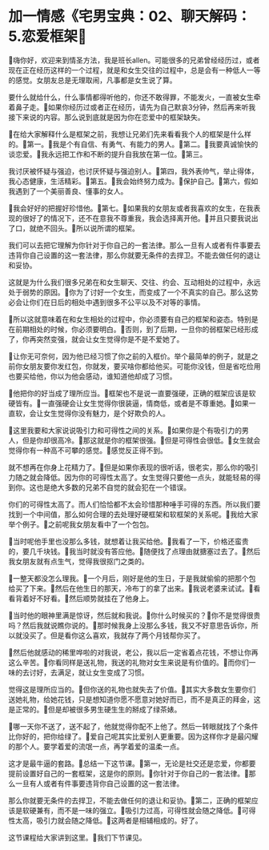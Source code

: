 # 加一情感《宅男宝典：02、聊天解码：5.恋爱框架

🎼嗨你好，欢迎来到情圣方法，我是班长allen。可能很多的兄弟曾经经历过，或者现在正在经历这样的一个过程，就是和女生交往的过程中，总是会有一种低人一等的感觉。女朋友总是无理取闹，凡事都是女生说了算。

要什么就给什么，什么事情都得听他的，你还不敢得罪，不能发火，一直被女生牵着鼻子走。🎼如果你经历过或者正在经历，请先为自己默哀3分钟，然后再来听我接下来说的内容。那么说到底就是因为你在恋爱中的框架缺失。

🎼在给大家解释什么是框架之前，我想让兄弟们先来看看我个人的框架是什么样的。🎼第一。🎼我是个有自信、有勇气、有能力的男人。🎼第二。🎼我要真诚愉快的谈恋爱。🎼我永远把工作和不断的提升自我放在第一位。🎼第三。

我讨厌被怀疑与强迫，也讨厌怀疑与强迫别人。🎼第四，我外表帅气，举止得体，我心态健康，生活精彩。🎼第五。🎼我会始终努力成为。🎼保护自己。🎼第六，假如我遇到了一个美丽善良、懂事的女人。

🎼我会好好的把握好珍惜他。🎼第七。🎼如果我的女朋友或者我喜欢的女生，在我表现的很好了的情况下，还不在意我不尊重我，我会选择离开他。🎼并且只要我说出了口，就绝不回头。🎼所以说所谓的框架。

我们可以去把它理解为你针对于你自己的一套法律。那么一旦有人或者有件事要去违背你自己设置的这一套法律，那么你就要无条件的去捍卫。不能去做任何的退让和妥协。

这就是为什么我们很多兄弟在和女生聊天、交往、约会、互动相处的过程中，永远处于弱势的原因。🎼你为了讨好一个女生，而变成了一个不真实的自己。那么这势必会让你们在日后的相处中遇到很多不公平以及不对等的事情。

🎼所以这就意味着在和女生相处的过程中，你必须要有自己的框架和姿态。特别是在前期相处的时候，你必须要明白。🎼否则，到了后期，一旦你的弱框架已经形成了，你再突然变强，就会让女生觉得你是不是不爱她了。

🎼让你无可奈何，因为他已经习惯了你之前的入框价。举个最简单的例子，就是之前你女朋友要你发红包，你就发，要买啥你都给他买。可能你没钱，但是省吃俭用也要买给他，你以为他会感动，谁知道他却成了习惯。

🎼他把你的好当成了理所应当。🎼框架也不是说一直要强硬，正确的框架应该是软硬皆有。🎼一直强硬会让女生觉得你很装逼，情商低，或者是不尊重她。🎼如果一直软，会让女生觉得你没有魅力，是个好欺负的人。

🎼这里我要和大家说说吸引力和可得性之间的关系。🎼如果你是个有吸引力的男人，但是你却很高冷。🎼那这就是你的框架很强。🎼但是可得性会很低。🎼女生就会觉得你有一种高不可攀的感觉。🎼感觉反正得不到。

就不想再在你身上花精力了。🎼但是如果你表现的很听话，很老实，那么你的吸引力随之就会降低。因为你的可得性太高了。女生觉得只要他一点头，就能轻易的得到你。这也是绝大多数的兄弟不自觉的就会犯在一个错误。

你们的可得性太高了。而人们恰恰都不太会珍惜那种唾手可得的东西。所以我们要找到一个中间值，那么如何合理的去处理好硬框架和软框架的关系呢。🎼我给大家举个例子。🎼之前呢我女朋友看中了一个包包。

🎼当时呢他手里也没那么多钱，就想着让我买给他。🎼我看了一下，价格还蛮贵的，要几千块钱。🎼我当时就没有答应他。🎼随便找了点理由就搪塞过去了。🎼然后我女朋友就有点生气，觉得我很抠门之类的。

🎼一整天都没怎么理我。🎼一个月后，刚好是他的生日，于是我就偷偷的把那个包给买了下来。🎼然后在他生日的那天，冷布丁的拿了出来。🎼我说老婆来试试。🎼看看背着好不好看。🎼然后顺势就挂在了他身上。

🎼当时他的眼神里满是惊讶，然后就和我说。🎼你什么时候买的？🎼你不是觉得很贵吗？然后我就说瞧你说的。🎼那时候我身上没那么多钱，我又不好意思告诉你，所以就没买了。但是看你这么喜欢，我就存了两个月钱帮你买了。

🎼然后他就感动的稀里哗啦的对我说，老公，我以后一定省着点花钱，不想让你再这么辛苦。🎼你看同样是送礼物，我送的礼物对女生来说是有价值的。🎼而你们一味的去讨好，去满足，就让女生变成了习惯。

觉得这是理所应当的。🎼但你送的礼物也就失去了价值。🎼其实大多数女生要你们送她礼物，给她花钱，只是想知道你愿不愿意对她好而已，而不是真正的拜金，这是正常的。🎼但是却被很多男生硬生生的掰成了绿茶婊。

🎼哪一天你不送了，送不起了，他就觉得你配不上他了。然后一转眼就找了个条件比你好的，把你给绿了。🎼爱自己呢其实比爱别人更重要。因为这样你才是最闪耀的那个人。要学着爱的流氓一点，再学着爱的温柔一点。

这才是最牛逼的套路。🎼总结一下这节课。🎼第一，无论是社交还是恋爱，你都要提前设置好自己的一套框架，这是你的原则。🎼你针对于你自己的一套法律。🎼那么一旦有人或者有件事要违背你自己设置的这一套法律。

那么你就要无条件的去捍卫，不能去做任何的退让和妥协。🎼第二，正确的框架应该是软硬兼有，而不是一味的强立。🎼吸引力过高，可得性就会随之降低。🎼可得性太高，吸引力就会随之降低。🎼这两者是相辅相成的。好了。

这节课程给大家讲到这里。🎼我们下节课见。